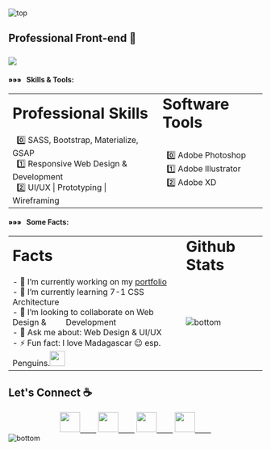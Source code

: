 ### 

<!--
**sirishtitaju/sirishtitaju** is a ✨ _special_ ✨ repository because its `README.md` (this file) appears on your GitHub profile.

Here are some ideas to get you started:

- 🔭 I’m currently working on ...
- 🌱 I’m currently learning ...
- 👯 I’m looking to collaborate on ...
- 🤔 I’m looking for help with ...
- 💬 Ask me about ...
- 📫 How to reach me: ...
- 😄 Pronouns: ...
- ⚡ Fun fact: ...
-->
<!-- height:50vh; display:flex; justify-content:center; align-items:center -->
<!-- <img src="https://i.ibb.co/7NSWvm4/top.png" alt="top" border="0"> -->
<img src="https://i.ibb.co/VjR6FYJ/top.png" alt="top" border="0">

## Professional Front-end  👹 <br/><br/>![](https://komarev.com/ghpvc/?username=sirishtitaju&color=blue)
#### ⁍⁍⁍ &nbsp; Skills & Tools:
<table border="0">
 <tr>
    <td><b style="font-size:30px">Professional Skills</b></td>
    <td><b style="font-size:30px">Software Tools</b></td>
 </tr>
 <tr>
    <td>
 &nbsp; 0️⃣ SASS, Bootstrap, Materialize, GSAP <br/>
 &nbsp; 1️⃣ Responsive Web Design & Development  <br/>
 &nbsp; 2️⃣ UI/UX | Prototyping | Wireframing  <br/>
 </td>
  <td>
      &nbsp;  0️⃣ Adobe Photoshop <br/>
 &nbsp;  1️⃣ Adobe Illustrator <br/>
 &nbsp;  2️⃣ Adobe XD <br/>
  </td>
 </tr>
</table>

<!-- #### ⁍⁍⁍  &nbsp;  Professional Skills: <br/>

 &nbsp; 0️⃣ SASS, Bootstrap, Materialize, GSAP <br/>
 &nbsp; 1️⃣ Responsive Web Design & Development  <br/>
 &nbsp; 2️⃣ UI/UX | Prototyping | Wireframing  <br/>
#### ⁍⁍⁍  &nbsp;  Software Tools:  <br/>
 &nbsp;  0️⃣ Adobe Photoshop <br/>
 &nbsp;  1️⃣ Adobe Illustrator <br/>
 &nbsp;  2️⃣ Adobe XD <br/>
<p></p> -->
 
#### ⁍⁍⁍ &nbsp; Some Facts:

<table border="0">
 <tr>
    <td><b style="font-size:30px">Facts</b></td>
    <td><b style="font-size:30px">Github Stats</b></td>
 </tr>
 <tr>
    <td>
- 🔭 I’m currently working on my <a href="http://sirishtitaju.com.np/" target="_blank">portfolio</a><br/>
- 🌱 I’m currently learning 7-1 CSS Architecture <br/>
- 👯 I’m looking to collaborate on Web Design & &nbsp;&nbsp;&nbsp;&nbsp;&nbsp;&nbsp;&nbsp;&nbsp;Development <br/>
- 💬 Ask me about: Web Design & UI/UX <br/>
- ⚡ Fun fact: I love Madagascar 😉 esp. Penguins.<img width="30" src ="https://media.giphy.com/media/Cmr1OMJ2FN0B2/giphy.gif"/> <br/>
 </td>
  <td>
     <img src="https://github-readme-stats.vercel.app/api?username=sirishtitaju&theme=graywhite&show_icons=true&count_private=true" alt="bottom" border="0">
  </td>
 </tr>
</table>

## Let's Connect ☕
<div align ="center">
 <a href="https://www.linkedin.com/in/sirish-titaju-1a95b2195/"  target ="_blank"><img width= "40" src="https://cdn2.iconfinder.com/data/icons/social-media-2285/512/1_Linkedin_unofficial_colored_svg-512.png"/> &emsp;&emsp;</a>
<a href="https://www.freelancer.com/u/sirishtitaju" target ="_blank"><img width= "40"  src="https://uxwing.com/wp-content/themes/uxwing/download/10-brands-and-social-media/freelancer.png"/> &emsp;&emsp;</a>
<a href="https://www.facebook.com/sirish.titaju" target ="_blank"><img width= "40" src="https://cdn2.iconfinder.com/data/icons/social-media-2285/512/1_Facebook_colored_svg_copy-512.png"/> &emsp;&emsp;</a>
<a href="https://www.instagram.com/sirish.titaju/" target ="_blank"><img width= "40" src="https://cdn2.iconfinder.com/data/icons/social-media-2285/512/1_Instagram_colored_svg_1-512.png"/> &emsp;&emsp;</a>


</div>
<div>
</div>
<img src="https://i.ibb.co/QNYsvcF/bottom.png" alt="bottom" border="0">


